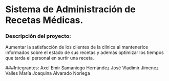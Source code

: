 # Sistema de Administración de Recetas Médicas.

### Descripción del proyecto:
Aumentar la satisfacción de los clientes de la clínica al mantenerlos
informados sobre el estado de sus recetas y además optimizar los
tiempos que tarda el personal en surtir una receta.

###Integrantes:
Axel Emir Samaniego Hernández
José Vladimir Jimenez Valles
María Joaquina Alvarado Noriega
